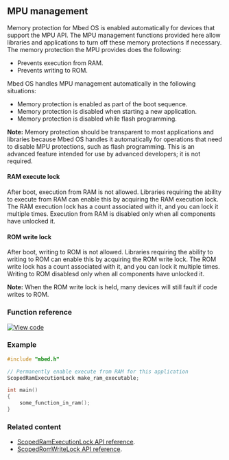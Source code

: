 ## MPU management

Memory protection for Mbed OS is enabled automatically for devices that support the MPU API. The MPU management functions provided here allow libraries and applications to turn off these memory protections if necessary. The memory protection the MPU provides does the following:

- Prevents execution from RAM.
- Prevents writing to ROM.

Mbed OS handles MPU management automatically in the following situations:

- Memory protection is enabled as part of the boot sequence.
- Memory protection is disabled when starting a new application.
- Memory protection is disabled while flash programming.

<span class="notes">**Note:** Memory protection should be transparent to most applications and libraries because Mbed OS handles it automatically for operations that need to disable MPU protections, such as flash programming. This is an advanced feature intended for use by advanced developers; it is not required.</span>

#### RAM execute lock

After boot, execution from RAM is not allowed. Libraries requiring the ability to execute from RAM can enable this by acquiring the RAM execution lock. The RAM execution lock has a count associated with it, and you can lock it multiple times. Execution from RAM is disabled only when all components have unlocked it.

#### ROM write lock

After boot, writing to ROM is not allowed. Libraries requiring the ability to writing to ROM can enable this by acquiring the ROM write lock. The ROM write lock has a count associated with it, and you can lock it multiple times. Writing to ROM disablesd only when all components have unlocked it.

<span class="notes">**Note:** When the ROM write lock is held, many devices will still fault if code writes to ROM.</span>

### Function reference

[![View code](https://www.mbed.com/embed/?type=library)](http://os-doc-builder.test.mbed.com/docs/development/mbed-os-api-doxy/group__platform__mpu__mgmt.html)

### Example

```C
#include "mbed.h"

// Permanently enable execute from RAM for this application
ScopedRamExecutionLock make_ram_executable;

int main()
{
    some_function_in_ram();
}
```

### Related content

- [ScopedRamExecutionLock API reference](scopedramexecutionlock.html).
- [ScopedRomWriteLock API reference](scopedromwritelock.html).
